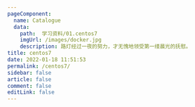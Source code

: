 ```yaml
---
pageComponent: 
  name: Catalogue 
  data: 
    path:  学习资料/01.centos7 
    imgUrl: /images/docker.jpg 
    description: 路灯经过一夜的努力，才无愧地领受第一缕晨光的抚慰。
title: centos7 
date: 2022-01-18 11:51:53 
permalink: /centos7/
sidebar: false 
article: false 
comment: false 
editLink: false 
---
```

